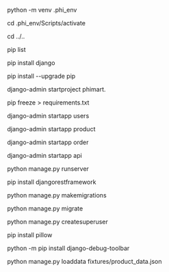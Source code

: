 
python -m venv .phi_env

cd .phi_env/Scripts/activate

cd ../..

pip list

pip install django

pip install --upgrade pip

django-admin startproject phimart.

pip freeze > requirements.txt

django-admin startapp users

django-admin startapp product

django-admin startapp order

django-admin startapp api

python manage.py runserver

pip install djangorestframework

python manage.py makemigrations

python manage.py migrate

python manage.py createsuperuser

pip install pillow

python -m pip install django-debug-toolbar

python manage.py loaddata fixtures/product_data.json

